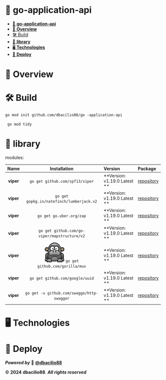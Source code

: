 # 🤖 **go-application-api**

<!-- TOC -->

* [🤖 **go-application-api**](#-go-application-api)
* [📖 **Overview**](#-overview)
* [🛠️ Build](#-build)
* [🧪 **library**](#-library)
* [🖥️ **Technologies**](#-technologies)
* [🚀 **Deploy**](#-deploy)

<!-- TOC -->

# 📖 **Overview**

# 🛠️ Build

```shell
go mod init github.com/dbacilio88/go -application-api
```

```shell
 go mod tidy
```

# 🧪 **library**

modules:

|   Name    |                           Installation                           | Version                       | Package                                                 |
|:---------:|:----------------------------------------------------------------:|:------------------------------|:--------------------------------------------------------|
| **viper** |                 `go get github.com/spf13/viper`                  | **Version: v1.19.0 Latest  ** | [repository](https://pkg.go.dev/github.com/spf13/viper) |
| **viper** |            `go get gopkg.in/natefinch/lumberjack.v2`             | **Version: v1.19.0 Latest  ** | [repository](https://pkg.go.dev/github.com/spf13/viper) |
| **viper** |                     `go get go.uber.org/zap`                     | **Version: v1.19.0 Latest  ** | [repository](https://pkg.go.dev/github.com/spf13/viper) |
| **viper** |           `go get github.com/go-viper/mapstructure/v2`           | **Version: v1.19.0 Latest  ** | [repository](https://pkg.go.dev/github.com/spf13/viper) |
| **viper** | ![img.png](docs/images/img.png) `go get  github.com/gorilla/mux` | **Version: v1.19.0 Latest  ** | [repository](https://pkg.go.dev/github.com/spf13/viper) |
| **viper** |                 `go get github.com/google/uuid`                  | **Version: v1.19.0 Latest  ** | [repository](https://pkg.go.dev/github.com/spf13/viper) |
| **viper** |            `go get -u github.com/swaggo/http-swagger`            | **Version: v1.19.0 Latest  ** | [repository](https://pkg.go.dev/github.com/spf13/viper) |

# 🖥️ **Technologies**

# 🚀 **Deploy**

**_Powered by_** 👻 [**@dbacilio88**](https://github.com/dbacilio88)

©️ **2024** **dbacilio88**. **_All rights reserved_** 
